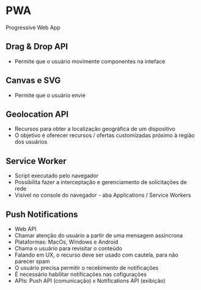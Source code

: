 <!-- @format -->

# PWA

Progressive Web App

## Drag & Drop API

- Permite que o usuário movimente componentes na inteface

## Canvas e SVG

- Permite que o usuário envie

## Geolocation API

- Recursos para obter a localização geográfica de um dispositivo
- O objetivo é oferecer recursos / ofertas customizadas próximo à região dos usuários

## Service Worker

- Script executado pelo navegador
- Possibilita fazer a interceptação e gerenciamento de solicitações de rede
- Visível no console do navegador - aba Applications / Service Workers

## Push Notifications

- Web API
- Chamar atenção do usuário a partir de uma mensagem assíncrona
- Plataformas: MacOs, Windows e Android
- Chama o usuário para revisitar o conteúdo
- Falando em UX, o recurso deve ser usado com cautela, para não parecer spam
- O usuário precisa permitir o recebimento de notificações
- É necessário habilitar notificações nas cofigurações
- APIs: Push API (comunicação) x Notifications API (exibição)
